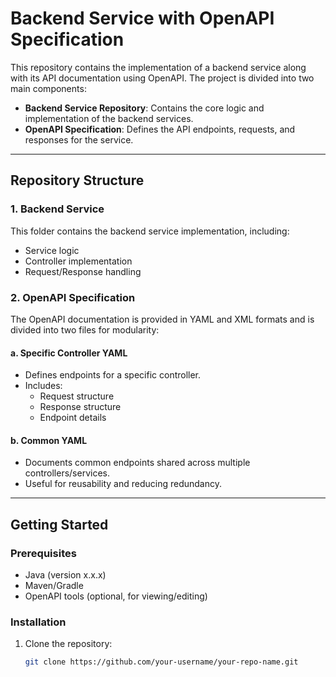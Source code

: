 # Backend Service with OpenAPI Specification

This repository contains the implementation of a backend service along with its API documentation using OpenAPI. The project is divided into two main components:

- **Backend Service Repository**: Contains the core logic and implementation of the backend services.
- **OpenAPI Specification**: Defines the API endpoints, requests, and responses for the service.

---

## Repository Structure

### 1. **Backend Service**
This folder contains the backend service implementation, including:
- Service logic
- Controller implementation
- Request/Response handling

### 2. **OpenAPI Specification**
The OpenAPI documentation is provided in YAML and XML formats and is divided into two files for modularity:

#### **a. Specific Controller YAML**
- Defines endpoints for a specific controller.
- Includes:
  - Request structure
  - Response structure
  - Endpoint details

#### **b. Common YAML**
- Documents common endpoints shared across multiple controllers/services.
- Useful for reusability and reducing redundancy.

---

## Getting Started

### Prerequisites
- Java (version x.x.x)
- Maven/Gradle
- OpenAPI tools (optional, for viewing/editing)

### Installation

1. Clone the repository:
   ```bash
   git clone https://github.com/your-username/your-repo-name.git
